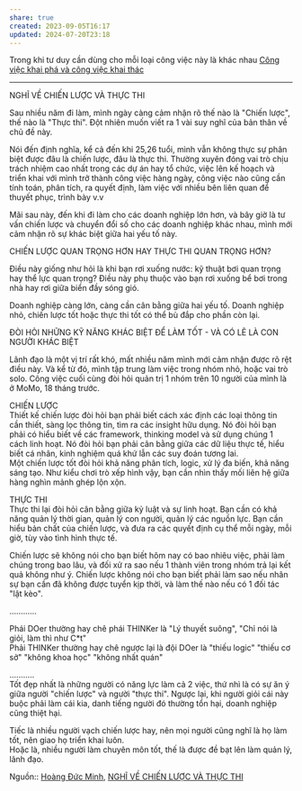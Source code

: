 ```yaml
---
share: true
created: 2023-09-05T16:17
updated: 2024-07-20T23:18
---
```

Trong khi tư duy cần dùng cho mỗi loại công việc này là khác nhau
[Công việc khai phá và công việc khai thác](../C%C3%B4ng%20vi%E1%BB%87c/C%C3%B4ng%20vi%E1%BB%87c%20khai%20ph%C3%A1%20v%C3%A0%20c%C3%B4ng%20vi%E1%BB%87c%20khai%20th%C3%A1c.md)

---
NGHĨ VỀ CHIẾN LƯỢC VÀ THỰC THI  
  
Sau nhiều năm đi làm, mình ngày càng cảm nhận rõ thế nào là "Chiến lược", thế nào là "Thực thi". Đột nhiên muốn viết ra 1 vài suy nghĩ của bản thân về chủ đề này.  
  
Nói đến định nghĩa, kể cả đến khi 25,26 tuổi, mình vẫn không thực sự phân biệt được đâu là chiến lược, đâu là thực thi. Thường xuyên đóng vai trò chịu trách nhiệm cao nhất trong các dự án hay tổ chức, việc lên kế hoạch và triển khai với mình trở thành công việc hàng ngày, công việc nào cũng cần tính toán, phân tích, ra quyết định, làm việc với nhiều bên liên quan để thuyết phục, trình bày v.v  
  
Mãi sau này, đến khi đi làm cho các doanh nghiệp lớn hơn, và bây giờ là tư vấn chiến lược và chuyển đổi số cho các doanh nghiệp khác nhau, mình mới cảm nhận rõ sự khác biệt giữa hai yếu tố này.  
  
CHIẾN LƯỢC QUAN TRỌNG HƠN HAY THỰC THI QUAN TRỌNG HƠN?  
  
Điều này giống như hỏi là khi bạn rơi xuống nước: kỹ thuật bơi quan trọng hay thể lực quan trọng? Điều này phụ thuộc vào bạn rơi xuống bể bơi trong nhà hay rơi giữa biển đầy sóng gió.  
  
Doanh nghiệp càng lớn, càng cần cân bằng giữa hai yếu tố. Doanh nghiệp nhỏ, chiến lược tốt hoặc thực thi tốt có thể bù đắp cho phần còn lại.  
  
ĐÒI HỎI NHỮNG KỸ NĂNG KHÁC BIỆT ĐỂ LÀM TỐT - VÀ CÓ LẼ LÀ CON NGƯỜI KHÁC BIỆT  
  
Lãnh đạo là một vị trí rất khó, mất nhiều năm mình mới cảm nhận được rõ rệt điều này. Và kể từ đó, mình tập trung làm việc trong nhóm nhỏ, hoặc vai trò solo. Công việc cuối cùng đòi hỏi quản trị 1 nhóm trên 10 người của mình là ở MoMo, 18 tháng trước.  
  
CHIẾN LƯỢC  
Thiết kế chiến lược đòi hỏi bạn phải biết cách xác định các loại thông tin cần thiết, sàng lọc thông tin, tìm ra các insight hữu dụng. Nó đòi hỏi bạn phải có hiểu biết về các framework, thinking model và sử dụng chúng 1 cách linh hoạt. Nó đòi hỏi bạn phải cân bằng giữa các dữ liệu thực tế, hiểu biết cá nhân, kinh nghiệm quá khứ lẫn các suy đoán tương lai.  
Một chiến lược tốt đòi hỏi khả năng phân tích, logic, xử lý đa biến, khả năng sáng tạo. Như kiểu chơi trò xếp hình vậy, bạn cần nhìn thấy mối liên hệ giữa hàng nghìn mảnh ghép lộn xộn.  
  
THỰC THI  
Thực thi lại đòi hỏi cân bằng giữa kỷ luật và sự linh hoạt. Bạn cần có khả năng quản lý thời gian, quản lý con người, quản lý các nguồn lực. Bạn cần hiểu bản chất của chiến lược, và đưa ra các quyết định cụ thể mỗi ngày, mỗi giờ, tùy vào tình hình thực tế.  
  
Chiến lược sẽ không nói cho bạn biết hôm nay có bao nhiêu việc, phải làm chúng trong bao lâu, và đối xử ra sao nếu 1 thành viên trong nhóm trả lại kết quả không như ý. Chiến lược không nói cho bạn biết phải làm sao nếu nhân sự bạn cần đã không được tuyển kịp thời, và làm thế nào nếu có 1 đối tác "lật kèo".  
  
............  
  
Phái DOer thường hay chê phái THINKer là "Lý thuyết suông", "Chỉ nói là giỏi, làm thì như C*t"  
Phải THINKer thường hay chê ngược lại là đội DOer là "thiếu logic" "thiếu cơ sở" "không khoa học" "không nhất quán"  
  
...........  
Tốt đẹp nhất là những người có năng lực làm cả 2 việc, thứ nhì là có sự ăn ý giữa người "chiến lược" và người "thực thi". Ngược lại, khi người giỏi cái này buộc phải làm cái kia, danh tiếng người đó thường tổn hại, doanh nghiệp cũng thiệt hại.  
  
Tiếc là nhiều người vạch chiến lược hay, nên mọi người cũng nghĩ là họ làm tốt, nên giao họ triển khai luôn.  
Hoặc là, nhiều người làm chuyên môn tốt, thế là được đề bạt lên làm quản lý, lãnh đạo.

Nguồn:: [Hoàng Đức Minh](../../%CE%9E%20Ngu%E1%BB%93n/Qu%E1%BA%A3n%20l%C3%BD%20d%E1%BB%B1%20%C3%A1n,%20ph%C3%A1t%20tri%E1%BB%83n%20s%E1%BA%A3n%20ph%E1%BA%A9m,%20x%C3%A2y%20d%E1%BB%B1ng%20t%E1%BB%95%20ch%E1%BB%A9c/Ho%C3%A0ng%20%C4%90%E1%BB%A9c%20Minh.md), [NGHĨ VỀ CHIẾN LƯỢC VÀ THỰC THI](https://www.facebook.com/minh5e/posts/pfbid0tC3p2ECjrEcEp11mV2p1AHpFQD5NCKqaDG64vreBxUwDpfjGNNcc4pX1hD3KamXal)

